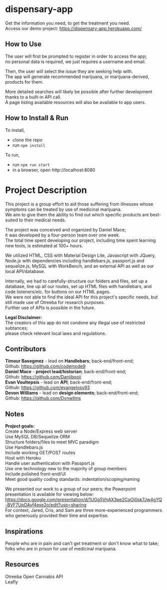 # dispensary-app
Get the information you need, to get the treatment you need.<br> 
Access our demo project: https://dispensary-app.herokuapp.com/<br>

## How to Use
The user will first be prompted to register in order to access the app;<br>
no personal data is required, we just requires a username and email.<br>

Then, the user will select the issue they are seeking help with.<br>
The app will generate recommended marijuana, or marijuana-derived, products for them.<br>

More detailed searches will likely be possible after further development thanks to a built-in API call.<br>
A page listing available resources will also be available to app users.<br>

## How to Install & Run
To install,
- clone the repo
- run `npm install`

To run,
- run `npm run start`
- in a browser, open http://localhost:8080

# Project Description
This project is a group effort to aid those suffering from illnesses whose symptoms can be treated by use of medicinal marijuana.<br>
We aim to give them the ability to find out which specific products are best-suited to their medical needs.<br>

The project was conceived and organized by Daniel Mace;<br>
it was developed by a four-person team over one week.<br>
The total time spent developing our project, including time spent learning new tools, is estimated at 100+ hours.<br>

We utilized HTML, CSS with Material Design Lite, Javascript with JQuery, Node.js with dependencies including handlebars.js, passport.js and sequelize.js, MySQL with WorkBench, and an external API as well as our local API/database.<br>

Internally, we had to carefully-structure our folders and files, set up a database, line up all our routes, set up HTML files with handlebars, and code listeners/etc. for buttons on our HTML pages.<br>
We were not able to find the ideal API for this project's specific needs, but still made use of Otreeba for research purposes.<br>
Further use of APIs is possible in the future.<br>

__Legal Disclaimer:__<br>
The creators of this app do not condone any illegal use of restricted subtances;<br>
please check relevant local laws and regulations.<br>

## Contributors
__Timour Basegmez__ - lead on __Handlebars__; back-end/front-end;<br>
  Github: https://github.com/codemode9<br>
__Daniel Mace__ - __project lead/historian__; back-end/front-end;<br>
  Github: https://github.com/Daniibooii<br>
__Evan Voultepsis__ - lead on __API__; back-end/front-end;<br>
  Github: https://github.com/evangelosv93<br>
__Devon Williams__ - lead on __design elements__; back-end/front-end;<br>
  Github: https://github.com/Dvnwllms<br>

## Notes
__Project goals:__<br>
Create a Node/Express web server<br> 
Use MySQL DB/Sequelize ORM<br> 
Structure folders/files to meet MVC paradigm<br> 
Use Handlebars.js<br> 
Include working GET/POST routes<br> 
Host with Heroku<br> 
Handle user authentication with Passport.js<br> 
Use one technology new to the majority of group members<br> 
Include polished front-end/UI<br> 
Meet good quality coding standards: indentation/scoping/naming<br> 

We presented our work to a group of our peers; the Powerpoint presentation is available for viewing below:<br>
https://docs.google.com/presentation/d/1UGg5VhAX3pe2CqOi0sk7Jw4gYQ-BVF7UpDAyf4exe2o/edit?usp=sharing<br>
For context, Jared, Cris, and Sam are three more-experienced programmers who generously provided their time and expertise.<br>

## Inspirations
People who are in pain and can't get treatment or don't know what to take;<br>
folks who are in prison for use of medicinal marijuana.<br>

## Resources
Otreeba Open Cannabis API<br>
Leafly<br>
